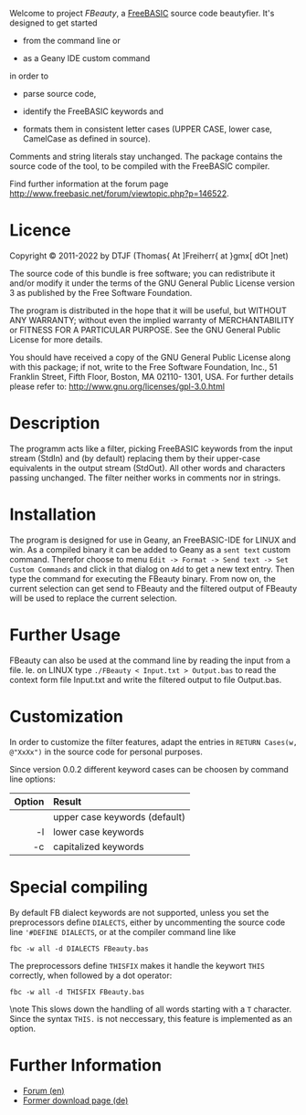 Welcome to project *FBeauty*, a [FreeBASIC](http://www.freebasic.net/)
source code beautyfier. It's designed to get started

- from the command line or

- as a Geany IDE custom command

in order to

- parse source code,

- identify the FreeBASIC keywords and

- formats them in consistent letter cases (UPPER CASE, lower case,
  CamelCase as defined in source).

Comments and string literals stay unchanged. The package contains the
source code of the tool, to be compiled with the FreeBASIC compiler.

Find further information at the forum page
http://www.freebasic.net/forum/viewtopic.php?p=146522.


Licence
=======

Copyright &copy; 2011-2022 by DTJF (Thomas{ At ]Freiherr{ at }gmx[ dOt ]net)

The source code of this bundle is free software; you can redistribute
it and/or modify it under the terms of the GNU General Public License
version 3 as published by the Free Software Foundation.

The program is distributed in the hope that it will be useful, but
WITHOUT ANY WARRANTY; without even the implied warranty of
MERCHANTABILITY or FITNESS FOR A PARTICULAR PURPOSE. See the GNU
General Public License for more details.

You should have received a copy of the GNU General Public License along
with this package; if not, write to the Free Software Foundation, Inc.,
51 Franklin Street, Fifth Floor, Boston, MA 02110- 1301, USA. For
further details please refer to:
http://www.gnu.org/licenses/gpl-3.0.html


Description
===========

The programm acts like a filter, picking FreeBASIC keywords from the
input stream (StdIn) and (by default) replacing them by their upper-case
equivalents in the output stream (StdOut). All other words and
characters passing unchanged. The filter neither works in comments
nor in strings.


Installation
============

The program is designed for use in Geany, an FreeBASIC-IDE for LINUX
and win. As a compiled binary it can be added to Geany as a `sent text`
custom command. Therefor choose to menu `Edit -> Format -> Send text ->
Set Custom Commands` and click in that dialog on `Add` to get a new
text entry. Then type the command for executing the FBeauty binary.
From now on, the current selection can get send to FBeauty and the
filtered output of FBeauty will be used to replace the current
selection.


Further Usage
=============

FBeauty can also be used at the command line by reading the input from
a file. Ie. on LINUX type `./FBeauty < Input.txt > Output.bas` to
read the context form file Input.txt and write the filtered output to
file Output.bas.


Customization
=============

In order to customize the filter features, adapt the entries in
`RETURN Cases(w, @"XxXx")` in the source code for personal purposes.

Since version 0.0.2 different keyword cases can be choosen by command
line options:

| Option | Result                                          |
| -----: | :---------------------------------------------- |
|        | upper case keywords (default)                   |
|     -l | lower case keywords                             |
|     -c | capitalized keywords                            |


Special compiling
=================

By default FB dialect keywords are not supported, unless you set the
preprocessors define `DIALECTS`, either by uncommenting the source code
line `'#DEFINE DIALECTS`, or at the compiler command line like

~~~{txt}
fbc -w all -d DIALECTS FBeauty.bas
~~~

The preprocessors define `THISFIX` makes it handle the keywort `THIS`
correctly, when followed by a dot operator:

~~~{txt}
fbc -w all -d THISFIX FBeauty.bas
~~~

\note This slows down the handling of all words starting with a `T`
      character. Since the syntax `THIS.` is not neccessary, this
      feature is implemented as an option.


Further Information
===================

- [Forum (en)](http://www.freebasic.net/forum/viewtopic.php?p=146522)
- [Former download page (de)](http://www.freebasic-portal.de/downloads/ides-fuer-freebasic/fbeauty-bas-160.html)
